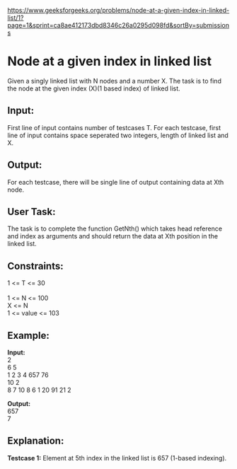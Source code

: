 https://www.geeksforgeeks.org/problems/node-at-a-given-index-in-linked-list/1?page=1&sprint=ca8ae412173dbd8346c26a0295d098fd&sortBy=submissions

<h1> Node at a given index in linked list </h1>

Given a singly linked list with N nodes and a number X. The task is to find the node at the given index (X)(1 based index) of linked list. 

## Input:
First line of input contains number of testcases T. For each testcase, first line of input contains space seperated two integers, length of linked list and X.

## Output:
For each testcase, there will be single line of output containing data at Xth node.

## User Task:
The task is to complete the function GetNth() which takes head reference and index as arguments and should return the data at Xth position in the linked list.

## Constraints:
1 <= T <= 30  <br>  
1 <= N <= 100  <br>
X <= N  <br>
1 <= value <= 103  <br>

## Example:
**Input:**  <br>
2  <br>
6 5  <br>
1 2 3 4 657 76  <br>
10 2  <br>
8 7 10 8 6 1 20 91 21 2  <br>

**Output:**  <br>
657  <br>
7

## Explanation:
**Testcase 1:** Element at 5th index in the linked list is 657 (1-based indexing).
